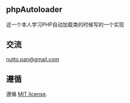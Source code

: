 ## phpAutoloader

这一个本人学习PHP自动加载类的时候写的一个实现

## 交流

<nutto.pan@gmail.com>

## 遵循

遵循 [MIT license](https://github.com/nutto/nutto.github.io/blob/master/LICENSE).